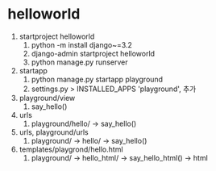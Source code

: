 # helloworld
1. startproject helloworld
   1. python -m install django~=3.2
   2. django-admin startproject helloworld
   3. python manage.py runserver
2. startapp
   1. python manage.py startapp playground
   2. settings.py > INSTALLED_APPS 'playground', 추가
3. playground/view
   1. say_hello()
4. urls
   1. playground/hello/ -> say_hello()
5. urls, playground/urls
   1. playground/ -> hello/ -> say_hello()
6. templates/playgrond/hello.html
   1. playground/ -> hello_html/ -> say_hello_html() -> html


